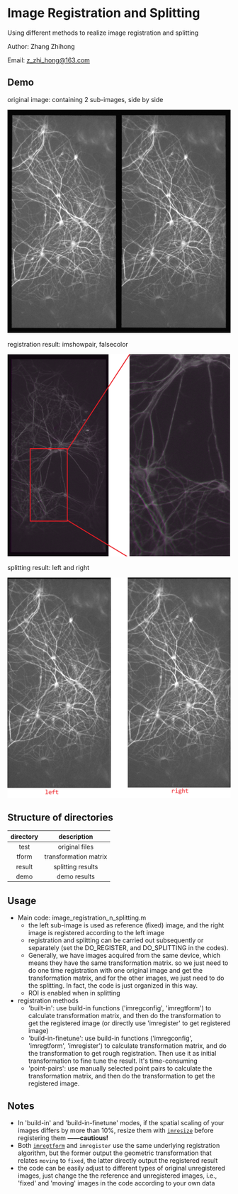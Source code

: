 # Image Registration and Splitting
Using different methods to realize image registration and splitting

Author: Zhang Zhihong

Email: z_zhi_hong@163.com



## Demo

original image: containing 2 sub-images, side by side 

<img src="./demo/original.png" alt="original-image" style="zoom:50%;" />

registration result: imshowpair, falsecolor

<img src="./demo/imgpair_falsecolor.png" alt="original-image" style="zoom:50%;" />

splitting result: left and right

<img src="./demo/left_right.png" alt="original-image" style="zoom:50%;" />

## Structure of directories

| directory |      description      |
| :-------: | :-------------------: |
|   test    |    original files     |
|   tform   | transformation matrix |
|  result   |   splitting results   |
|   demo    |     demo results      |

## Usage

- Main code: image_registration_n_splitting.m
  - the left sub-image is used as reference (fixed) image, and the right image is registered according to the left image
  - registration and splitting can be carried out subsequently or separately (set the DO_REGISTER, and DO_SPLITTING in the codes). 
  - Generally, we have images acquired from the same device,  which means they have the same transformation matrix. so we just need to do one time registration with one original image and get the transformation matrix, and for the other images,  we just need to do the splitting. In fact, the code is just organized in this way.
  - ROI is enabled when in splitting
- registration methods
  - 'built-in': use build-in functions ('imregconfig', 'imregtform') to calculate transformation matrix, and then do the transformation to get the registered image  (or directly use 'imregister' to get registered image)
  - 'build-in-finetune': use build-in functions ('imregconfig', 'imregtform', 'imregister') to calculate transformation matrix, and do the transformation to get rough registration. Then use it  as initial transformation to fine tune the result. It's time-consuming
  - 'point-pairs': use manually selected point pairs to calculate the transformation matrix, and then do the transformation to get the registered image.

## Notes

- In 'build-in' and 'build-in-finetune' modes, if the spatial scaling of your images differs by more than 10%, resize them with [`imresize`](https://www.mathworks.com/help/images/ref/imresize.html) before registering them **——cautious!**
- Both [`imregtform`](https://www.mathworks.com/help/images/ref/imregtform.html) and `imregister` use the same underlying registration algorithm, but the former output the geometric transformation that relates `moving` to `fixed`, the latter directly output the registered result
- the code can be easily adjust to different types of original unregistered images, just change the the reference and unregistered images, i.e., 'fixed' and 'moving' images in the code according to your own data